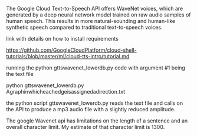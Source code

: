 The Google Cloud Text-to-Speech API offers WaveNet voices, which are generated by a deep neural network model trained on raw audio samples of human speech. This results in more natural-sounding and human-like synthetic speech compared to traditional text-to-speech voices. 

link with details on how to install requirements

https://github.com/GoogleCloudPlatform/cloud-shell-tutorials/blob/master/ml/cloud-tts-intro/tutorial.md

running the python gttswavenet_lowerdb.py code with argument #1 being the text file

python gttswavenet_lowerdb.py Agraphinwhicheachedgeisassignedadirection.txt

the python script gttswavenet_lowerdb.py reads the text file and calls on the API to produce a mp3 audio file with a slightly reduced amplitude.

The google Wavenet api has limitations on the length of a sentence and an overall character limit.
My estimate of that character limit is 1300.
